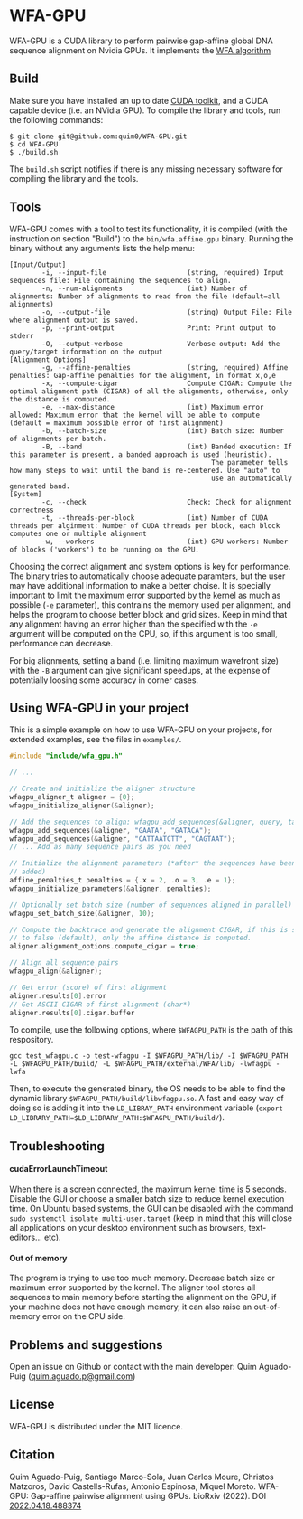 # WFA-GPU

WFA-GPU is a CUDA library to perform pairwise gap-affine global DNA sequence alignment on Nvidia GPUs.
It implements the [WFA algorithm](https://academic.oup.com/bioinformatics/article/37/4/456/5904262)

## Build

Make sure you have installed an up to date [CUDA toolkit](https://developer.nvidia.com/cuda-downloads), and a CUDA capable device (i.e. an NVidia GPU).
To compile the library and tools, run the following commands:

```
$ git clone git@github.com:quim0/WFA-GPU.git
$ cd WFA-GPU
$ ./build.sh
```

The `build.sh` script notifies if there is any missing necessary software for compiling the library and the tools.

## Tools

WFA-GPU comes with a tool to test its functionality, it is compiled (with the instruction on section "Build") to the `bin/wfa.affine.gpu` binary.
Running the binary without any arguments lists the help menu:

```
[Input/Output]
        -i, --input-file                    (string, required) Input sequences file: File containing the sequences to align.
        -n, --num-alignments                (int) Number of alignments: Number of alignments to read from the file (default=all alignments)
        -o, --output-file                   (string) Output File: File where alignment output is saved.
        -p, --print-output                  Print: Print output to stderr
        -O, --output-verbose                Verbose output: Add the query/target information on the output
[Alignment Options]
        -g, --affine-penalties              (string, required) Affine penalties: Gap-affine penalties for the alignment, in format x,o,e
        -x, --compute-cigar                 Compute CIGAR: Compute the optimal alignment path (CIGAR) of all the alignments, otherwise, only the distance is computed.
        -e, --max-distance                  (int) Maximum error allowed: Maximum error that the kernel will be able to compute (default = maximum possible error of first alignment)
        -b, --batch-size                    (int) Batch size: Number of alignments per batch.
        -B, --band                          (int) Banded execution: If this parameter is present, a banded approach is used (heuristic).
                                                  The parameter tells how many steps to wait until the band is re-centered. Use "auto" to
                                                  use an automatically generated band.
[System]
        -c, --check                         Check: Check for alignment correctness
        -t, --threads-per-block             (int) Number of CUDA threads per alginment: Number of CUDA threads per block, each block computes one or multiple alignment
        -w, --workers                       (int) GPU workers: Number of blocks ('workers') to be running on the GPU.
```

Choosing the correct alignment and system options is key for performance. The binary tries to automatically choose adequate paramters, but the user
may have additional information to make a better choise. It is specially important to limit the maximum error supported by the kernel as much as
possible (`-e` parameter), this contrains the memory used per alignment, and helps the program to choose better block and grid sizes. Keep in mind that any alignment having an error higher than the specified with the `-e` argument will be computed on the CPU, so, if this argument is too small, performance can decrease.

For big alignments, setting a band (i.e. limiting maximum wavefront size) with the `-B` argument can give significant
speedups, at the expense of potentially loosing some accuracy in corner cases.

## Using WFA-GPU in your project

This is a simple example on how to use WFA-GPU on your projects, for extended examples, see the files in `examples/`.

``` c
#include "include/wfa_gpu.h"

// ...

// Create and initialize the aligner structure
wfagpu_aligner_t aligner = {0};
wfagpu_initialize_aligner(&aligner);

// Add the sequences to align: wfagpu_add_sequences(&aligner, query, target)
wfagpu_add_sequences(&aligner, "GAATA", "GATACA");
wfagpu_add_sequences(&aligner, "CATTAATCTT", "CAGTAAT");
// ... Add as many sequence pairs as you need

// Initialize the alignment parameters (*after* the sequences have been
// added)
affine_penalties_t penalties = {.x = 2, .o = 3, .e = 1};
wfagpu_initialize_parameters(&aligner, penalties);

// Optionally set batch size (number of sequences aligned in parallel)
wfagpu_set_batch_size(&aligner, 10);

// Compute the backtrace and generate the alignment CIGAR, if this is set
// to false (default), only the affine distance is computed.
aligner.alignment_options.compute_cigar = true;

// Align all sequence pairs
wfagpu_align(&aligner);

// Get error (score) of first alignment
aligner.results[0].error
// Get ASCII CIGAR of first alignment (char*)
aligner.results[0].cigar.buffer
```

To compile, use the following options, where `$WFAGPU_PATH` is the path of this respository.

```
gcc test_wfagpu.c -o test-wfagpu -I $WFAGPU_PATH/lib/ -I $WFAGPU_PATH -L $WFAGPU_PATH/build/ -L $WFAGPU_PATH/external/WFA/lib/ -lwfagpu -lwfa
```

Then, to execute the generated binary, the OS needs to be able to find the dynamic library `$WFAGPU_PATH/build/libwfagpu.so`. A fast and easy way of doing so is adding it into the `LD_LIBRAY_PATH` environment variable (`export LD_LIBRARY_PATH=$LD_LIBRARY_PATH:$WFAGPU_PATH/build/`).

## Troubleshooting

#### cudaErrorLaunchTimeout

When there is a screen connected, the maximum kernel time is 5 seconds. Disable the GUI or choose a smaller batch size to reduce kernel execution time.
On Ubuntu based systems, the GUI can be disabled with the command `sudo systemctl isolate multi-user.target` (keep in mind that this will close all applications on your desktop environment such as browsers, text-editors... etc).

#### Out of memory

The program is trying to use too much memory. Decrease batch size or maximum error supported by the kernel. The aligner tool stores all sequences to main memory
before starting the alignment on the GPU, if your machine does not have enough memory, it can also raise an out-of-memory error on the CPU side.

## Problems and suggestions

Open an issue on Github or contact with the main developer: Quim Aguado-Puig (quim.aguado.p@gmail.com)

## License

WFA-GPU is distributed under the MIT licence.

## Citation

Quim Aguado-Puig, Santiago Marco-Sola, Juan Carlos Moure, Christos Matzoros, David Castells-Rufas, Antonio Espinosa, Miquel Moreto. WFA-GPU: Gap-affine pairwise alignment using GPUs. bioRxiv (2022). DOI [2022.04.18.488374](https://doi.org/10.1101/2022.04.18.488374)
